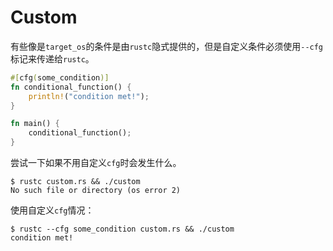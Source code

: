 # Custom

有些像是`target_os`的条件是由`rustc`隐式提供的，但是自定义条件必须使用`--cfg`标记来传递给`rustc`。

```rust
#[cfg(some_condition)]
fn conditional_function() {
    println!("condition met!");
}

fn main() {
    conditional_function();
}
```

尝试一下如果不用自定义`cfg`时会发生什么。

```null
$ rustc custom.rs && ./custom
No such file or directory (os error 2)
```

使用自定义`cfg`情况：

```null
$ rustc --cfg some_condition custom.rs && ./custom
condition met!
```
